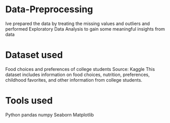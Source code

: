 # Data-Preprocessing
Ive prepared the data by treating the missing values and outliers and performed Exploratory Data Analysis to gain some meaningful insights from data

# Dataset used
Food choices and preferences of college students Source: Kaggle
This dataset includes information on food choices, nutrition, preferences, childhood favorites, and other information from college students.
 # Tools used
 Python
 pandas 
 numpy 
 Seaborn 
 Matplotlib
 
